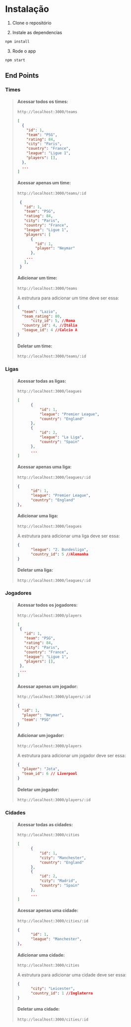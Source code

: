 # Instalação

1. Clone o repositório

2. Instale as dependencias

```javascript
npm install
```

3. Rode o app

```javascript
npm start
```

## End Points

### Times
>#### Acessar todos os times:
>
>```bash
>http://localhost:3000/teams
>```
>```json
>[
>   { 
>     "id": 1,
>     "team": "PSG",
>     "rating": 84,
>     "city": "Paris",
>     "country": "France",
>     "league": "Ligue 1",
>     "players": [],
>   },
>   ...
> ]
>```
>#### Acessar apenas um time:
>
>```bash
>http://localhost:3000/teams/:id
>```
>```json
>  { 
>    "id": 1,
>    "team": "PSG",
>    "rating": 84,
>    "city": "Paris",
>    "country": "France",
>    "league": "Ligue 1",
>    "players": [
>       {
>         "id": 1,
>         "player": "Neymar"
>       },
>     ...
>    ],
>  }
>```
>#### Adicionar um time:
>
>```bash
>http://localhost:3000/teams
>```
>A estrutura para adicionar um time deve ser essa:
>```json
>{
>   "team": "Lazio",
>   "team_rating": 80,
>		"city_id": 5, //Roma
>   "country_id": 4, //Itália
>   "league_id": 4 //Calcio A
>}
>```
>#### Deletar um time:
>
>```bash
>http://localhost:3000/teams/:id
>```
### Ligas
>#### Acessar todas as ligas:
>
>```bash
>http://localhost:3000/leagues
>```
>```json
>[
>		{
>			"id": 1,
>			"league": "Premier League",
>			"country": "England"
>		},
>		{
>			"id": 2,
>			"league": "La Liga",
>			"country": "Spain"
>		},
>		...
>]
>```
>#### Acessar apenas uma liga:
>
>```bash
>http://localhost:3000/leagues/:id
>```
>```json
>{
>		"id": 1,
>		"league": "Premier League",
>		"country": "England"
>},
>```
>#### Adicionar uma liga:
>
>```bash
>http://localhost:3000/leagues
>```
>A estrutura para adicionar uma liga deve ser essa:
>```json
>{
>		"league": "2. Bundesliga",
>		"country_id": 5 //Alemanha
>}
>```
>#### Deletar uma liga:
>
>```bash
>http://localhost:3000/leagues/:id
>```
### Jogadores
>#### Acessar todos os jogadores:
>
>```bash
>http://localhost:3000/players
>```
>```json
>[
>  { 
>    "id": 1,
>    "team": "PSG",
>    "rating": 84,
>    "city": "Paris",
>    "country": "France",
>    "league": "Ligue 1",
>    "players": [],
>  },
>  ...
>]
>```
>#### Acessar apenas um jogador:
>
>```bash
>http://localhost:3000/players/:id
>```
>```json
>{
>   "id": 1,
>   "player": "Neymar",
>   "team": "PSG"
>}
>```
>#### Adicionar um jogador:
>
>```bash
>http://localhost:3000/players
>```
>A estrutura para adicionar um jogador deve ser essa:
>```json
>{
>   "player": "Jota",
>   "team_id": 6 // Liverpool
>}
>```
>#### Deletar um jogador:
>
>```bash
>http://localhost:3000/players/:id
>```
### Cidades
>#### Acessar todas as cidades:
>
>```bash
>http://localhost:3000/cities
>```
>```json
>[
>		{
>			"id": 1,
>			"city": "Manchester",
>			"country": "England"
>		},
>		{
>			"id": 2,
>			"city": "Madrid",
>			"country": "Spain"
>		},
>		...
>]
>```
>#### Acessar apenas uma cidade:
>
>```bash
>http://localhost:3000/cities/:id
>```
>```json
>{
>		"id": 1,
>		"league": "Manchester",
>},
>```
>#### Adicionar uma cidade:
>
>```bash
>http://localhost:3000/cities
>```
>A estrutura para adicionar uma cidade deve ser essa:
>```json
>{
>		"city": "Leicester",
>		"country_id": 1 //Inglaterra
>}
>```
>#### Deletar uma cidade:
>
>```bash
>http://localhost:3000/cities/:id
>```
